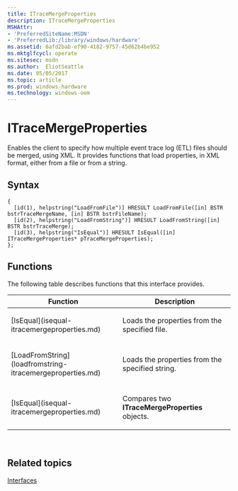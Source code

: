 ```yaml
---
title: ITraceMergeProperties
description: ITraceMergeProperties
MSHAttr:
- 'PreferredSiteName:MSDN'
- 'PreferredLib:/library/windows/hardware'
ms.assetid: 6afd2bab-ef90-4182-9757-45d62b4be952
ms.mktglfcycl: operate
ms.sitesec: msdn
ms.author:  EliotSeattle
ms.date: 05/05/2017
ms.topic: article
ms.prod: windows-hardware
ms.technology: windows-oem
---
```


# ITraceMergeProperties


Enables the client to specify how multiple event trace log (ETL) files should be merged, using XML. It provides functions that load properties, in XML format, either from a file or from a string.

## Syntax


```
{
  [id(1), helpstring("LoadFromFile")] HRESULT LoadFromFile([in] BSTR bstrTraceMergeName, [in] BSTR bstrFileName);
  [id(2), helpstring("LoadFromString")] HRESULT LoadFromString([in] BSTR bstrTraceMerge);
  [id(3), helpstring("IsEqual")] HRESULT IsEqual([in] ITraceMergeProperties* pTraceMergeProperties);
};
```

## Functions


The following table describes functions that this interface provides.

<table>
<colgroup>
<col width="50%" />
<col width="50%" />
</colgroup>
<thead>
<tr class="header">
<th>Function</th>
<th>Description</th>
</tr>
</thead>
<tbody>
<tr class="odd">
<td><p>[IsEqual](isequal-itracemergeproperties.md)</p></td>
<td><p>Loads the properties from the specified file.</p></td>
</tr>
<tr class="even">
<td><p>[LoadFromString](loadfromstring-itracemergeproperties.md)</p></td>
<td><p>Loads the properties from the specified string.</p></td>
</tr>
<tr class="odd">
<td><p>[IsEqual](isequal-itracemergeproperties.md)</p></td>
<td><p>Compares two <strong>ITraceMergeProperties</strong> objects.</p></td>
</tr>
</tbody>
</table>

 

## Related topics


[Interfaces](interfaces-wprcontrol.md)

 

 







